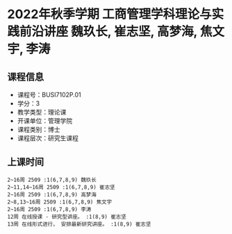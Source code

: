 # 2022年秋季学期 工商管理学科理论与实践前沿讲座 魏玖长, 崔志坚, 高梦海, 焦文宇, 李涛






## 课程信息

- 课程号：BUSI7102P.01
- 学分：3
- 教学类型：理论课
- 开课单位：管理学院
- 课程类别：博士
- 课程层次：研究生课程

## 上课时间

```
2~16周 2509 :1(6,7,8,9) 魏玖长
2~11,14~16周 2509 :1(6,7,8,9) 崔志坚
2~16周 2509 :1(6,7,8,9) 高梦海
2~8,13~16周 2509 :1(6,7,8,9) 焦文宇
2~16周 2509 :1(6,7,8,9) 李涛
12周 在线授课 - 研究型讲座。 :1(8,9) 崔志坚
13周 在线形式进行， 安排最新研究讲座。 :1(8,9) 崔志坚
```

